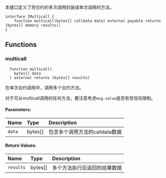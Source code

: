 本接口定义了将合约的多次调用封装成单次调用的方法。


```solidity
interface IMulticall {
    function multicall(bytes[] calldata data) external payable returns (bytes[] memory results);
}
```

## Functions
### multicall
```solidity
  function multicall(
    bytes[] data
  ) external returns (bytes[] results)
```
在单次合约调用中，调用多个合约方法。

对于可从multicall调用的任何方法，要注意考虑`msg.value`是否有受信任限制。


#### Parameters:
| Name | Type | Description                                                          |
| :--- | :--- | :------------------------------------------------------------------- |
|`data` | bytes[] | 包含多个调用方法的calldata数据

#### Return Values:
| Name                           | Type          | Description                                                                  |
| :----------------------------- | :------------ | :--------------------------------------------------------------------------- |
|`results`| bytes[] | 多个方法执行后返回的结果数据


